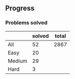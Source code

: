 ## Progress
### Problems solved
|          | solved | total |
|----------|--------|-------|
| All      |   52   |  2867 |
| Easy     |   20   |
| Medium   |   29   |
| Hard     |   3    |
